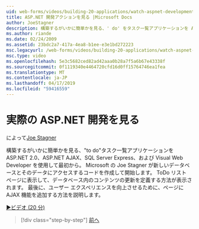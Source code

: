 ```yaml
---
uid: web-forms/videos/building-20-applications/watch-aspnet-development-in-action
title: ASP.NET 開発アクションを見る |Microsoft Docs
author: JoeStagner
description: 構築するがいかに簡単かを見る、' do' をタスク一覧アプリケーションを ASP.NET 2.0、ASP.NET AJAX、SQL Server Express、および Visual Web Developer を使用して最初から。 Mic.
ms.author: riande
ms.date: 02/24/2009
ms.assetid: 23bdc2a7-417a-4ea8-b1ee-e3e1bd272223
msc.legacyurl: /web-forms/videos/building-20-applications/watch-aspnet-development-in-action
msc.type: video
ms.openlocfilehash: 5e3c5682ced82ad42aaa0b28a7f5a6b67e43338f
ms.sourcegitcommit: 0f1119340e4464720cfd16d0ff15764746ea1fea
ms.translationtype: MT
ms.contentlocale: ja-JP
ms.lasthandoff: 04/17/2019
ms.locfileid: "59416559"
---
```

# <a name="watch-aspnet-development-in-action"></a>実際の ASP.NET 開発を見る

によって[Joe Stagner](https://github.com/JoeStagner)

構築するがいかに簡単かを見る、"to do"タスク一覧アプリケーションを ASP.NET 2.0、ASP.NET AJAX、SQL Server Express、および Visual Web Developer を使用して最初から。 Microsoft の Joe Stagner が新しいデータベースとそのデータにアクセスするコードを作成して開始します。 ToDo リスト ページに表示して、データベース内のコンテンツの更新を定義する方法が表示されます。 最後に、ユーザー エクスペリエンスを向上させるために、ページに AJAX 機能を追加する方法を説明します。

[&#9654;ビデオ (20 分)](https://channel9.msdn.com/Blogs/ASP-NET-Site-Videos/watch-aspnet-development-in-action)

> [!div class="step-by-step"]
> [前へ](lesson-8-working-with-the-gridview-and-formview.md)

